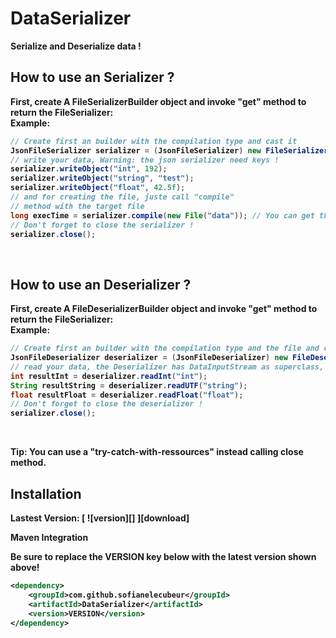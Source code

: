 <h1> DataSerializer </h1>

<p>
<strong>Serialize and Deserialize data !<strong>

## How to use an Serializer ?

First, create A FileSerializerBuilder object and invoke "get" method to return the FileSerializer:
<br> Example: <br>
```java
// Create first an builder with the compilation type and cast it
JsonFileSerializer serializer = (JsonFileSerializer) new FileSerializerBuilder().type(CompilationType.JSON).get();
// write your data, Warning: the json serializer need keys !
serializer.writeObject("int", 192);
serializer.writeObject("string", "test");
serializer.writeObject("float", 42.5f);
// and for creating the file, juste call "compile"
// method with the target file
long execTime = serializer.compile(new File("data")); // You can get the time of the building task
// Don't forget to close the serializer !
serializer.close();
```
<br>

## How to use an Deserializer ?

First, create A FileDeserializerBuilder object and invoke "get" method to return the FileSerializer:
<br> Example: <br>
```java
// Create first an builder with the compilation type and the file and cast it
JsonFileDeserializer deserializer = (JsonFileDeserializer) new FileDeserializerBuilder().type(CompilationType.JSON).file(new File("data")).get();
// read your data, the Deserializer has DataInputStream as superclass, Warning: the json deserializer need keys !
int resultInt = deserializer.readInt("int");
String resultString = deserializer.readUTF("string");
float resultFloat = deserializer.readFloat("float");
// Don't forget to close the deserializer !
serializer.close();
```
<br>

**Tip**: You can use a "try-catch-with-ressources" instead calling close method.

## Installation

Lastest Version:
[ ![version][] ][download]

Maven Integration

Be sure to replace the **VERSION** key below with the latest version shown above!

```xml
<dependency>
    <groupId>com.github.sofianelecubeur</groupId>
    <artifactId>DataSerializer</artifactId>
    <version>VERSION</version>
</dependency>
```

</p>
